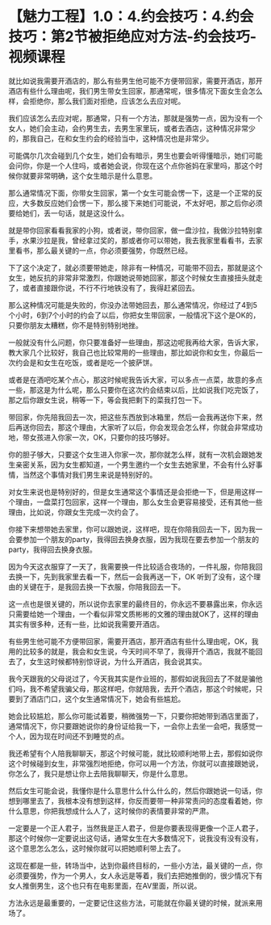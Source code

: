 # 【魅力工程】1.0：4.约会技巧：4.约会技巧：第2节被拒绝应对方法-约会技巧-视频课程

就比如说我需要开酒店的，那么有些男生他可能不方便带回家，需要开酒店，那开酒店有些什么理由呢，我们男生带女生回家，那通常呢，很多情况下面女生会怎么样，会拒绝你，那么我们面对拒绝，应该怎么去应对呢。

我们应该怎么去应对呢，那通常，只有一个方法，那就是强势一点，因为没有一个女人，她们会主动，会约男生去，去男生家里玩，或者去酒店，这种情况非常少的，那我自己，在和女生约会的经验当中，这种情况也是非常少。

可能偶尔几次会碰到几个女生，她们会有暗示，男生也要会听得懂暗示，她们可能会问你，你是一个人住吗，或者她会说，你现在这个点你爸妈在家里吗，那这个时候你就要非常明确，这个女生暗示是什么意思。

那么通常情况下面，你带女生回家，第一个女生可能会愣一下，这是一个正常的反应，大多数反应她们会愣一下，那么接下来她们可能说，不太好吧，那之后你必须要给她们，丢一句话，就是这没什么。

就是带你回家看看我家的小狗，或者说，带你回家，做一盘沙拉，我做沙拉特别拿手，水果沙拉是我，曾经拿过奖的，那或者你可以带她，我去我家里看看书，去家里看书，那么最关键的一点，你必须要强势，你既然已经。

下了这个决定了，就必须要带她走，除非有一种情况，可能带不回去，那就是这个女生，她反抗的非常非常激烈，你跟她说带她回家，那这个时候女生直接扭头就走了，或者直接跟你说，不行不行地铁没有了，我得赶紧回去。

那么这种情况可能是失败的，你没办法带她回去，那么通常情况，你经过了4到5个小时，6到7个小时的约会了以后，你把女生带回家，一般情况下这个是OK的，只要你朋友太糟糕，你不是特别特别地挫。

一般就没有什么问题，你只要准备好一些理由，那这边呢我再给大家，告诉大家，教大家几个比较好，我自己也比较常用的一些理由，那比如说你和女生，你最后一次约会是和女生在吃饭，或者是吃一个披萨饼。

或者是在酒吧吃某个点心，那这时候呢我告诉大家，可以多点一点菜，故意的多点一些，那这是为什么呢，那么只要你在这次约会结束以后，比如说我们吃完饭了，那之后你跟女生说，稍等一下，等会我把剩下的菜我打包一下。

带回家，你先陪我回去一次，把这些东西放到冰箱里，然后一会我再送你下来，然后再送你回去，那这个理由，大家听了以后，你会发现会怎么样，你就会非常成功地，带女孩进入你家一次，OK，只要你的技巧够好。

你的胆子够大，只要这个女生进入你家一次，那你就怎么样，就有一次机会跟她发生亲密关系，因为女生都知道，一个男生邀约一个女生去她家里，不会有什么好事情，当然这个事情对我们男生来说是特别好的。

对女生来说也是特别好的，但是女生通常这个事情还是会拒绝一下，但是用这样一个理由，一盘菜打包回家，这样一个理由，那么女生会更容易接受，还有其他一些理由，比如说，你跟女生完成一次约会了。

你接下来想带她去家里，你可以跟她说，这样吧，现在你陪我回去一下，因为我一会要参加一个朋友的party，我得回去换身衣服，因为我现在要去参加一个朋友的party，我得回去换身衣服。

因为今天这衣服穿了一天了，我需要换一件比较适合夜场的，一件礼服，你陪我回去换一下，先到我家里去看一下，然后一会我再送一下，OK 听到了没有，这个理由的关键在于，是我回去换一下衣服，你陪我回去一下。

这一点也是很关键的，所以说你去家里的最终目的，你永远不要暴露出来，你永远只需要给她一个理由，一个看似非常文质彬彬的文雅的理由就OK了，这样的理由其实有很多种，还有一些，比如说我需要开酒店。

有些男生他可能不方便带回家，需要开酒店，那开酒店有些什么理由呢，OK，我用的比较多的就是，我会和女生说，今天时间不早了，我得开个酒店，我就不能回去了，女生这时候都特别惊讶说，为什么开酒店，我会说其实。

我今天跟我的父母说过了，今天我其实是作业班的，那假如说我回去了不就是骗他们吗，我不希望我骗父母，那这样吧，你就陪我，去开个酒店，那这个时候呢，只要到了酒店门口，这个女生通常情况下，她会有些尴尬。

她会比较尴尬，那么你可能试着要，稍微强势一下，只要你把她带到酒店里面了，通常情况下，你只要跟她说你的身份证给我一下，一会你上去坐一会吧，我感觉一个人，因为现在时间还不到睡觉的点。

我还希望有个人陪我聊聊天，那这个时候可能，就比较顺利地带上去，那假如说你这个时候碰到女生，非常强烈地拒绝，你可以用一个方法，你就可以直接跟她说，你怎么了，我只是想让你上去陪我聊聊天，你是什么意思。

然后女生可能会说，我懂你是什么意思什么什么什么的，然后你跟她说一句话，你想到哪里去了，我根本没有想到这样，你反而要带一种非常责问的态度看着她，你什么意思，你把我想成什么人了，这时候你的表情要非常的严肃。

一定要是一个正人君子，当然我是正人君子，但是你要表现得更像一个正人君子，那这个时候你一定要说出这句话，通常女生在大多数情况下，说我没有没有没有，这个意思怎么怎么，这时候你就可以把她顺利带上去了。

这现在都是一些，转场当中，达到你最终目标的，一些小方法，最关键的一点，你必须要强势，作为一个男人，女人永远是等着，我们去把她推倒的，很少情况下有女人推倒男生，这个也只有在电影里面，在AV里面，所以说。

方法永远是最重要的，一定要记住这些方法，可能就在你最关键的时候，就派来用场了。